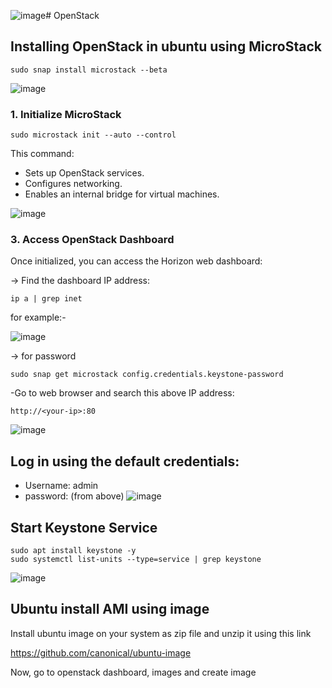 ![image](https://github.com/user-attachments/assets/78628563-dc5a-43f4-abf9-6528297ef299)# OpenStack

## Installing OpenStack in ubuntu using MicroStack 
```
sudo snap install microstack --beta
```

![image](https://github.com/user-attachments/assets/49a54eff-50dd-4fbb-a8a0-a8fe15a2788d)


### 1. Initialize MicroStack
```
sudo microstack init --auto --control
```
This command:

* Sets up OpenStack services.
* Configures networking.
* Enables an internal bridge for virtual machines.

![image](https://github.com/user-attachments/assets/9c44ce63-ba00-45d2-b3da-ba6bd526be37)




### 3. Access OpenStack Dashboard
Once initialized, you can access the Horizon web dashboard:

-> Find the dashboard IP address:
```
ip a | grep inet
```
for example:-

![image](https://github.com/user-attachments/assets/1b8a63c3-717e-4811-b8d0-9abc4ea86a7a)



-> for password 
```
sudo snap get microstack config.credentials.keystone-password
```

-Go to web browser and search this above IP address:
```
http://<your-ip>:80
```

![image](https://github.com/user-attachments/assets/1901f1f6-87b5-4eb6-83a1-e15a28cbbdd5)



## Log in using the default credentials:

* Username: admin
* password: (from above)
![image](https://github.com/user-attachments/assets/2bb16b81-5fed-4612-b765-cc5439e2da54)

## Start Keystone Service
```
sudo apt install keystone -y
sudo systemctl list-units --type=service | grep keystone

```

![image](https://github.com/user-attachments/assets/a270c8f4-26ca-49ae-a28b-4bb9cfda43a5)

## Ubuntu install AMI using image
Install ubuntu image on your system as zip file and unzip it using this link

https://github.com/canonical/ubuntu-image

Now, go to openstack dashboard, images and create image



